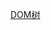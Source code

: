 [DOM树](https://blog.poetries.top/browser-working-principle/guide/part5/lesson22.html#%E4%BB%80%E4%B9%88%E6%98%AF-dom)